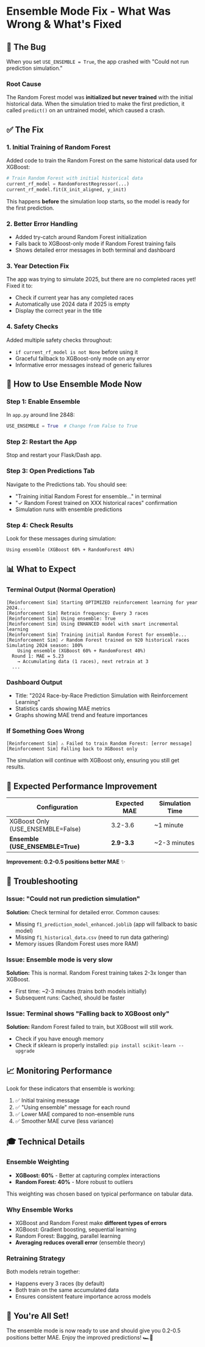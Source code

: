 # Ensemble Mode Fix - What Was Wrong & What's Fixed

## 🐛 The Bug

When you set `USE_ENSEMBLE = True`, the app crashed with "Could not run prediction simulation."

### Root Cause
The Random Forest model was **initialized but never trained** with the initial historical data. When the simulation tried to make the first prediction, it called `predict()` on an untrained model, which caused a crash.

## ✅ The Fix

### 1. **Initial Training of Random Forest**
Added code to train the Random Forest on the same historical data used for XGBoost:

```python
# Train Random Forest with initial historical data
current_rf_model = RandomForestRegressor(...)
current_rf_model.fit(X_init_aligned, y_init)
```

This happens **before** the simulation loop starts, so the model is ready for the first prediction.

### 2. **Better Error Handling**
- Added try-catch around Random Forest initialization
- Falls back to XGBoost-only mode if Random Forest training fails
- Shows detailed error messages in both terminal and dashboard

### 3. **Year Detection Fix**
The app was trying to simulate 2025, but there are no completed races yet! Fixed it to:
- Check if current year has any completed races
- Automatically use 2024 data if 2025 is empty
- Display the correct year in the title

### 4. **Safety Checks**
Added multiple safety checks throughout:
- `if current_rf_model is not None` before using it
- Graceful fallback to XGBoost-only mode on any error
- Informative error messages instead of generic failures

## 🚀 How to Use Ensemble Mode Now

### Step 1: Enable Ensemble
In `app.py` around line 2848:
```python
USE_ENSEMBLE = True  # Change from False to True
```

### Step 2: Restart the App
Stop and restart your Flask/Dash app.

### Step 3: Open Predictions Tab
Navigate to the Predictions tab. You should see:
- "Training initial Random Forest for ensemble..." in terminal
- "✓ Random Forest trained on XXX historical races" confirmation
- Simulation runs with ensemble predictions

### Step 4: Check Results
Look for these messages during simulation:
```
Using ensemble (XGBoost 60% + RandomForest 40%)
```

## 📊 What to Expect

### Terminal Output (Normal Operation)
```
[Reinforcement Sim] Starting OPTIMIZED reinforcement learning for year 2024...
[Reinforcement Sim] Retrain frequency: Every 3 races
[Reinforcement Sim] Using ensemble: True
[Reinforcement Sim] Using ENHANCED model with smart incremental learning
[Reinforcement Sim] Training initial Random Forest for ensemble...
[Reinforcement Sim] ✓ Random Forest trained on 920 historical races
Simulating 2024 season: 100%
    Using ensemble (XGBoost 60% + RandomForest 40%)
  Round 1: MAE = 5.23
    → Accumulating data (1 races), next retrain at 3
  ...
```

### Dashboard Output
- Title: "2024 Race-by-Race Prediction Simulation with Reinforcement Learning"
- Statistics cards showing MAE metrics
- Graphs showing MAE trend and feature importances

### If Something Goes Wrong
```
[Reinforcement Sim] ⚠️ Failed to train Random Forest: [error message]
[Reinforcement Sim] Falling back to XGBoost only
```
The simulation will continue with XGBoost only, ensuring you still get results.

## 🎯 Expected Performance Improvement

| Configuration | Expected MAE | Simulation Time |
|--------------|--------------|-----------------|
| XGBoost Only (USE_ENSEMBLE=False) | 3.2-3.6 | ~1 minute |
| **Ensemble (USE_ENSEMBLE=True)** | **2.9-3.3** | ~2-3 minutes |

**Improvement: 0.2-0.5 positions better MAE** ✨

## 🔧 Troubleshooting

### Issue: "Could not run prediction simulation"
**Solution:** Check terminal for detailed error. Common causes:
- Missing `f1_prediction_model_enhanced.joblib` (app will fallback to basic model)
- Missing `f1_historical_data.csv` (need to run data gathering)
- Memory issues (Random Forest uses more RAM)

### Issue: Ensemble mode is very slow
**Solution:** This is normal. Random Forest training takes 2-3x longer than XGBoost.
- First time: ~2-3 minutes (trains both models initially)
- Subsequent runs: Cached, should be faster

### Issue: Terminal shows "Falling back to XGBoost only"
**Solution:** Random Forest failed to train, but XGBoost will still work.
- Check if you have enough memory
- Check if sklearn is properly installed: `pip install scikit-learn --upgrade`

## 📈 Monitoring Performance

Look for these indicators that ensemble is working:

1. ✅ Initial training message
2. ✅ "Using ensemble" message for each round
3. ✅ Lower MAE compared to non-ensemble runs
4. ✅ Smoother MAE curve (less variance)

## 🎓 Technical Details

### Ensemble Weighting
- **XGBoost: 60%** - Better at capturing complex interactions
- **Random Forest: 40%** - More robust to outliers

This weighting was chosen based on typical performance on tabular data.

### Why Ensemble Works
- XGBoost and Random Forest make **different types of errors**
- XGBoost: Gradient boosting, sequential learning
- Random Forest: Bagging, parallel learning
- **Averaging reduces overall error** (ensemble theory)

### Retraining Strategy
Both models retrain together:
- Happens every 3 races (by default)
- Both train on the same accumulated data
- Ensures consistent feature importance across models

## 🎉 You're All Set!

The ensemble mode is now ready to use and should give you 0.2-0.5 positions better MAE. Enjoy the improved predictions! 🏎️💨

